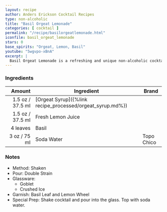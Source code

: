 ```yaml
---
layout: recipe
author: Anders Erickson Cocktail Recipes
type: non-alcoholic
title: "Basil Orgeat Lemonade"
categories: [ cocktail ]
permalink: "/recipe/basilorgeatlemonade.html"
iconfile: basil_orgeat_lemonade
stars: 0
base_spirits: "Orgeat, Lemon, Basil"
youtube: "5wgvpo-xBnA"
excerpt: |
  Basil Orgeat Lemonade is a refreshing and unique non-alcoholic cocktail that blends the tartness of lemonade with the nutty sweetness of orgeat syrup and the herbaceousness of fresh basil.
---
```


### Ingredients

|   Amount | Ingredient                                      | Brand      |
| -------: | ----------------------------------------------- | ---------- |
|   1.5 oz / 37.5 ml | [Orgeat Syrup]({%link recipe_processed/orgeat_syrup.md%}) |
|   1.5 oz / 37.5 ml | Fresh Lemon Juice                               |
| 4 leaves | Basil                                           |
|     3 oz / 75 ml | Soda Water                                      | Topo Chico |

### Notes

- Method: Shaken
- Pour: Double Strain
- Glassware:
  - Goblet
  - Crushed Ice
- Garnish: Basil Leaf and Lemon Wheel
- Special Prep: Shake cocktail and pour into the glass. Top with soda water.
